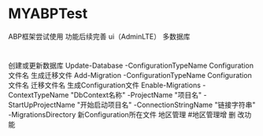 # MYABPTest
ABP框架尝试使用 功能后续完善 ui（AdminLTE）
多数据库
#
  创建或更新数据库 Update-Database -ConfigurationTypeName Configuration文件名
  生成迁移文件 Add-Migration -ConfigurationTypeName Configuration文件名  迁移文件名
  生成Configuration文件 Enable-Migrations -ContextTypeName "DbContext名称" -ProjectName "项目名" -StartUpProjectName "开始启动项目名" -ConnectionStringName "链接字符串" -MigrationsDirectory 新Configuration所在文件
地区管理
#地区管理增 删 改功能
